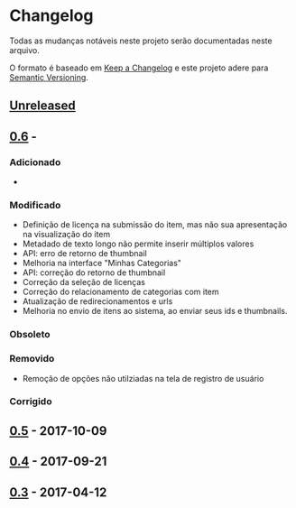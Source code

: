 # Changelog
Todas as mudanças notáveis neste projeto serão documentadas neste arquivo.

O formato é baseado em [Keep a Changelog](http://keepachangelog.com/en/1.0.0/)
e este projeto adere para [Semantic Versioning](http://semver.org/spec/v2.0.0.html).

## [Unreleased]

## [0.6] - 
### Adicionado
- 
### Modificado
- Definição de licença na submissão do item, mas não sua apresentação na visualização do item
- Metadado de texto longo não permite inserir múltiplos valores
- API: erro de retorno de thumbnail
- Melhoria na interface "Minhas Categorias"
- API: correção do retorno de thumbnail
- Correção da seleção de licenças
- Correção do relacionamento de categorias com item
- Atualização de redirecionamentos e urls
- Melhoria no envio de itens ao sistema, ao enviar seus ids e thumbnails.

### Obsoleto

### Removido
- Remoção de opções não utilziadas na tela de registro de usuário

### Corrigido

## [0.5] - 2017-10-09

## [0.4] - 2017-09-21

## [0.3] - 2017-04-12

[Unreleased]: https://github.com/olivierlacan/keep-a-changelog/compare/v0.2...HEAD
[0.6]: https://github.com/medialab-ufg/tainacan/compare/v0.5...v0.6
[0.5]: https://github.com/medialab-ufg/tainacan/compare/v0.4...v0.5
[0.4]: https://github.com/medialab-ufg/tainacan/compare/v0.3...v0.4
[0.3]: https://github.com/medialab-ufg/tainacan/compare/v0.2...v0.3
